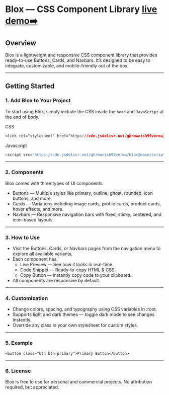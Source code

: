 # Blox — CSS Component Library [live demo➡️](https://manish99verma.github.io/blox/)

## Overview

Blox is a lightweight and responsive CSS component library that provides ready-to-use Buttons, Cards, and Navbars. It’s designed to be easy to integrate, customizable, and mobile-friendly out of the box.

---

## Getting Started

### 1. Add Blox to Your Project

To start using Blox, simply include the CSS inside the `head` and `JavaScript` at the end of body.

CSS

```css
<link rel="stylesheet" href="https://cdn.jsdelivr.net/gh/manish99verma/blox@main/style.css"/>
```

Javascript

```javascript
<script src="https://cdn.jsdelivr.net/gh/manish99verma/blox@main/script.js"></script>
```

---

### 2. Components

Blox comes with three types of UI components:

- Buttons — Multiple styles like primary, outline, ghost, rounded, icon buttons, and more.
- Cards — Variations including image cards, profile cards, product cards, hover effects, and more.
- Navbars — Responsive navigation bars with fixed, sticky, centered, and icon-based layouts.

---

### 3. How to Use

- Visit the Buttons, Cards, or Navbars pages from the navigation menu to explore all available variants.
- Each component has:
  - Live Preview — See how it looks in real-time.
  - Code Snippet — Ready-to-copy HTML & CSS.
  - Copy Button — Instantly copy code to your clipboard.
- All components are responsive by default.

---

### 4. Customization

- Change colors, spacing, and typography using CSS variables in :root.
- Supports light and dark themes — toggle dark mode to see changes instantly.
- Override any class in your own stylesheet for custom styles.

---

### 5. Example

```
<button class="btn btn-primary">Primary Button</button>
```

---

### 6. License

Blox is free to use for personal and commercial projects. No attribution required, but appreciated.
